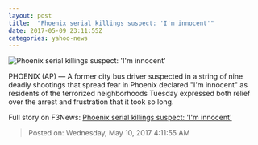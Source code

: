 ```yaml
---
layout: post
title:  "Phoenix serial killings suspect: 'I'm innocent'"
date: 2017-05-09 23:11:55Z
categories: yahoo-news
---
```


![Phoenix serial killings suspect: 'I'm innocent'](https://s.yimg.com/uu/api/res/1.2/PyXC5sweHJpvzQLRd27mJw--/aD0zMDA7dz00MDA7c209MTthcHBpZD15dGFjaHlvbg--/http://media.zenfs.com/en-US/video/video.associatedpressfree.com/d8eba23b25d44ab4c6a195ace61a5a14)

PHOENIX (AP) — A former city bus driver suspected in a string of nine deadly shootings that spread fear in Phoenix declared "I'm innocent" as residents of the terrorized neighborhoods Tuesday expressed both relief over the arrest and frustration that it took so long.


Full story on F3News: [Phoenix serial killings suspect: 'I'm innocent'](http://www.f3nws.com/n/HuTcrG)

> Posted on: Wednesday, May 10, 2017 4:11:55 AM
